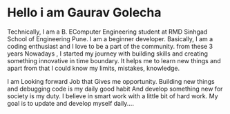 # Hello i am Gaurav Golecha
Technically, I am a B. EComputer Engineering student at RMD Sinhgad School of Engineering Pune.
I am a beginner developer. Basically, I am a coding enthusiast and I love to be a part of the community. from these 3 years Nowadays , I started my journey with building skills and creating something innovative in time boundary. It helps me to learn new things and apart from that I could know my limits, mistakes, knowledge.

I am Looking forward Job that Gives me opportunity. Building new things and debugging code is my daily good habit And develop something new for society is my duty. I believe in smart work with a little bit of hard work. My goal is to update and develop myself daily....
